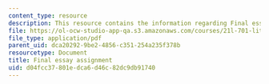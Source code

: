 ```yaml
---
content_type: resource
description: This resource contains the information regarding Final essay assignment.
file: https://ol-ocw-studio-app-qa.s3.amazonaws.com/courses/21l-701-literary-interpretation-literature-and-urban-experience-spring-2009/d04fcc37801edca6d46c82dc9db91740_MIT21L_701S09_Final_essay.pdf
file_type: application/pdf
parent_uid: dca20292-9be2-4856-c351-254a235f378b
resourcetype: Document
title: Final essay assignment
uid: d04fcc37-801e-dca6-d46c-82dc9db91740
---
```

